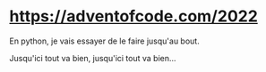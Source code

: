 # https://adventofcode.com/2022

En python, je vais essayer de le faire jusqu'au bout.

Jusqu'ici tout va bien, jusqu'ici tout va bien...

